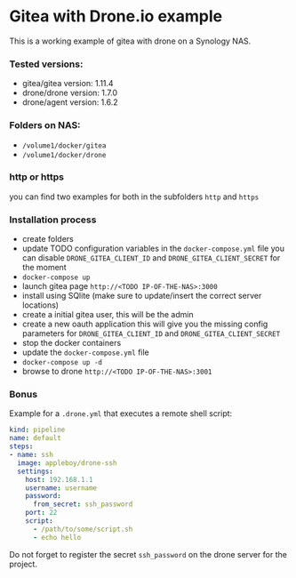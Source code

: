 # Gitea with Drone.io example

This is a working example of gitea with drone on a Synology NAS.

### Tested versions:

- gitea/gitea version: 1.11.4 
- drone/drone version: 1.7.0
- drone/agent version: 1.6.2 

### Folders on NAS:

- `/volume1/docker/gitea`
- `/volume1/docker/drone`

### http or https

you can find two examples for both in the subfolders `http` and `https`

### Installation process

- create folders
- update TODO configuration variables in the `docker-compose.yml` file
  you can disable `DRONE_GITEA_CLIENT_ID` and `DRONE_GITEA_CLIENT_SECRET` for the moment
- `docker-compose up`
- launch gitea page `http://<TODO IP-OF-THE-NAS>:3000`
- install using SQlite (make sure to update/insert the correct server locations)
- create a initial gitea user, this will be the admin
- create a new oauth application this will give you the missing config parameters
  for `DRONE_GITEA_CLIENT_ID` and `DRONE_GITEA_CLIENT_SECRET`
- stop the docker containers
- update the `docker-compose.yml` file
- `docker-compose up -d`
- browse to drone `http://<TODO IP-OF-THE-NAS>:3001`

### Bonus

Example for a `.drone.yml` that executes a remote shell script:

```yml
kind: pipeline
name: default
steps:
- name: ssh
  image: appleboy/drone-ssh
  settings:
    host: 192.168.1.1
    username: username
    password: 
      from_secret: ssh_password
    port: 22
    script:
      - /path/to/some/script.sh
      - echo hello
```

Do not forget to register the secret `ssh_password` on the drone server for the project.
